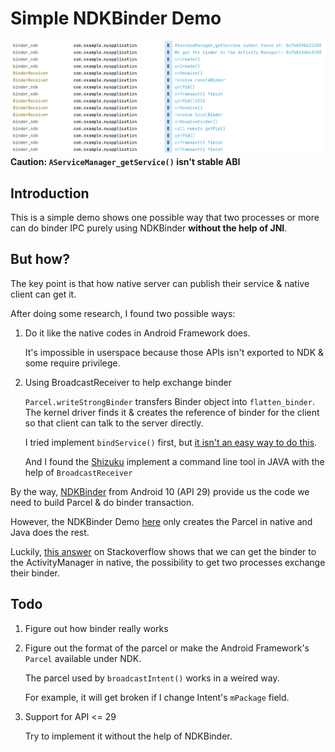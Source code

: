 # Simple NDKBinder Demo
![](result.png)
**Caution: `AServiceManager_getService()` isn't stable ABI**

## Introduction
This is a simple demo shows one possible way that two processes or more can do binder IPC purely using NDKBinder **without the help of JNI**.

## But how?
The key point is that how native server can publish their service & native client can get it.

After doing some research, I found two possible ways:
1. Do it like the native codes in Android Framework does.
    
    It's impossible in userspace because those APIs isn't exported to NDK & some require privilege.

2. Using BroadcastReceiver to help exchange binder

    `Parcel.writeStrongBinder` transfers Binder object into `flatten_binder`. The kernel driver finds it & creates the reference of binder for the client so that client can talk to the server directly.

    I tried implement `bindService()` first, but [it isn't an easy way to do this](https://github.com/RikkaApps/Shizuku/issues/104).

    And I found the [Shizuku](https://github.com/RikkaApps/Shizuku/blob/master/shell/src/main/java/rikka/shizuku/shell/ShizukuShellLoader.java) implement a command line tool in JAVA with the help of `BroadcastReceiver`

By the way, [NDKBinder](https://developer.android.com/ndk/reference/group/ndk-binder) from Android 10 (API 29) provide us the code we need to build Parcel & do binder transaction.

However, the NDKBinder Demo [here](https://github.com/lakinduboteju/AndroidNdkBinderExamples) only creates the Parcel in native and Java does the rest.

Luckily, [this answer](https://stackoverflow.com/questions/62202556/a-simple-way-to-build-with-the-android-ndk) on Stackoverflow shows that we can get the binder to the ActivityManager in native, the possibility to get two processes exchange their binder.

## Todo
1. Figure out how binder really works

2. Figure out the format of the parcel or make the Android Framework's `Parcel` available under NDK.
   
   The parcel used by `broadcastIntent()` works in a weired way.

   For example, it will get broken if I change Intent's `mPackage` field.

3. Support for API <= 29

   Try to implement it without the help of NDKBinder.
